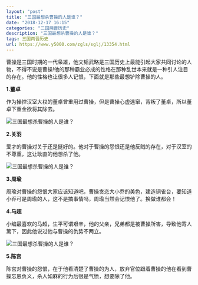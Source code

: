 ```yaml
---
layout: "post"
title: "三国最想杀曹操的人是谁？"
date: "2018-12-17 16:15"
categories: "三国两晋历史"
description: "三国最想杀曹操的人是谁？"
tags: 三国两晋历史
url: https://www.y5000.com/zgls/sglj/13354.html
---
```






曹操是三国时期的一代枭雄，他文韬武略是三国历史上最能引起大家共同讨论的人物，不得不说是曹操!他的那种霸业必成的性格在那种乱世本来就是一种引人注目的存在。他的性格也让很多人记恨，下面就是那些最想铲除曹操的人。

**1.董卓**

作为操控汉室大权的董卓曾重用过曹操，但是曹操心虚逃窜，背叛了董卓，所以董卓下重金欲将其除去。

![三国最想杀曹操的人是谁？](/uploads/allimg/170214/6-1F214102T43S.JPG)

**2.关羽**

爱才的曹操对关于还是挺好的。他对于曹操的怨恨还是他反贼的存在，对于汉室的不尊重，这让耿直的他想杀了他。

![三国最想杀曹操的人是谁？](/uploads/allimg/170214/6-1F2141054255R.JPG)

**3.周瑜**

周瑜对曹操的怨恨大家应该知道吧，曹操贪恋大小乔的美色，建造铜雀台，要知道小乔可是周瑜的人，这不是搞事情吗，周瑜当然会记恨他了。换做谁都会！

**4.马超**

小编最喜欢的马超，生平可谓艰辛，他的父亲，兄弟都是被曹操所害，导致他寄人篱下，因此他说过他与曹操的仇势不两立。

![三国最想杀曹操的人是谁？](/uploads/allimg/170214/6-1F214105534295.JPG)

**5.陈宫**

陈宫对曹操的怨恨，在于他看清楚了曹操的为人，放弃官位跟着曹操的他在看到曹操忘恩负义，杀人如麻的行为后很是气愤，想要除了他。
